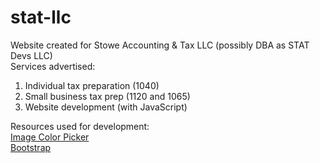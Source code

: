 # stat-llc

Website created for Stowe Accounting & Tax LLC (possibly DBA as STAT Devs LLC)  
Services advertised:
1. Individual tax preparation (1040)
2. Small business tax prep (1120 and 1065)
3. Website development (with JavaScript)

Resources used for development:  
[Image Color Picker](https://imagecolorpicker.com/)  
[Bootstrap](https://getbootstrap.com/)
